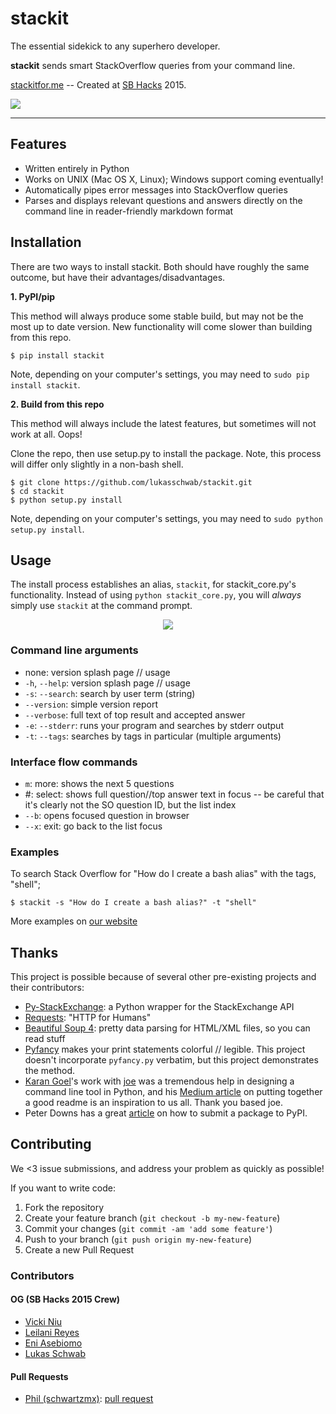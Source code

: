 # stackit

<p align="center">

The essential sidekick to any superhero developer. <br />

<b>stackit</b> sends smart StackOverflow queries from your command line. <br />

<a href="http://stackitfor.me">stackitfor.me</a> -- Created at <a href="http://ucsbhacks.com">SB Hacks</a> 2015. <br />

<img src="http://i.giphy.com/3xz2BtvxJvZQb7Pyes.gif">
</p>

***

## Features

+ Written entirely in Python
+ Works on UNIX (Mac OS X, Linux); Windows support coming eventually!
+ Automatically pipes error messages into StackOverflow queries
+ Parses and displays relevant questions and answers directly on the command line in reader-friendly markdown format

## Installation

There are two ways to install stackit. Both should have roughly the same outcome, but have their advantages/disadvantages.

**1. PyPI/pip**

This method will always produce some stable build, but may not be the most up to date version. New functionality will come slower than building from this repo.

    $ pip install stackit

Note, depending on your computer's settings, you may need to `sudo pip install stackit`.

**2. Build from this repo**

This method will always include the latest features, but sometimes will not work at all. Oops!

Clone the repo, then use setup.py to install the package. Note, this process will differ only slightly in a non-bash shell.

    $ git clone https://github.com/lukasschwab/stackit.git
    $ cd stackit
    $ python setup.py install

Note, depending on your computer's settings, you may need to `sudo python setup.py install`.

## Usage

The install process establishes an alias, `stackit`, for stackit_core.py's functionality. Instead of using `python stackit_core.py`, you will *always* simply use `stackit` at the command prompt.

<p align="center"><img src="http://i.giphy.com/3rgXBA2qoAawH6bAjK.gif"></p>

### Command line arguments
+ none: version splash page // usage
+ `-h`, `--help`: version splash page // usage
+ `-s`: `--search`: search by user term (string)
+ `--version`: simple version report
+ `--verbose`: full text of top result and accepted answer
+ `-e`: `--stderr`: runs your program and searches by stderr output
+ `-t`: `--tags`: searches by tags in particular (multiple arguments)

### Interface flow commands
+ `m`: more: shows the next 5 questions
+ #: select: shows full question//top answer text in focus -- be careful that it's clearly not the SO question ID, but the list index
+ `--b`: opens focused question in browser
+ `--x`: exit: go back to the list focus

### Examples
To search Stack Overflow for "How do I create a bash alias" with the tags, "shell";

    $ stackit -s "How do I create a bash alias?" -t "shell"
More examples on [our website](http://www.stackitfor.me)

## Thanks
This project is possible because of several other pre-existing projects and their contributors:

+ [Py-StackExchange](https://github.com/lucjon/Py-StackExchange): a Python wrapper for the StackExchange API
+ [Requests](https://github.com/kennethreitz/requests): "HTTP for Humans"
+ [Beautiful Soup 4](http://www.crummy.com/software/BeautifulSoup/bs4/doc/): pretty data parsing for HTML/XML files, so you can read stuff
+ [Pyfancy](https://github.com/ilovecode1/pyfancy) makes your print statements colorful // legible. This project doesn't incorporate `pyfancy.py` verbatim, but this project demonstrates the method.
+ [Karan Goel](https://github.com/karan)'s work with [joe](https://github.com/karan/joe) was a tremendous help in designing a command line tool in Python, and his [Medium article](https://medium.com/@karan/these-6-simple-changes-made-my-recent-side-project-go-viral-53fd6571c11c) on putting together a good readme is an inspiration to us all. Thank you based joe.
+ Peter Downs has a great [article](http://peterdowns.com/posts/first-time-with-pypi.html) on how to submit a package to PyPI.

## Contributing

We <3 issue submissions, and address your problem as quickly as possible!

If you want to write code:

1. Fork the repository
2. Create your feature branch (`git checkout -b my-new-feature`)
3. Commit your changes (`git commit -am 'add some feature'`)
4. Push to your branch (`git push origin my-new-feature`)
5. Create a new Pull Request

### Contributors

#### OG (SB Hacks 2015 Crew)

+ [Vicki Niu](https://github.com/vickiniu)
+ [Leilani Reyes](https://github.com/lanidelrey)
+ [Eni Asebiomo](https://github.com/eniasebiomo)
+ [Lukas Schwab](https://github.com/lukasschwab)

#### Pull Requests

+ [Phil (schwartzmx)](https://github.com/schwartzmx): [pull request](https://github.com/lukasschwab/stackit/commit/ba0a8dbcc8e7d9b1f2be447c548c1de80b286d94)
